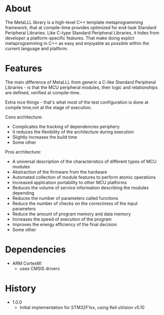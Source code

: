 About
=====

The MetaLLL library is a high-level C++ template metaprogramming framework, that at compile-time provides optimized for end-task Standard Peripheral Libraries.
Like C-type Standard Peripheral Libraries, it hides from developer a platform-specific features.
That make doing explict metaprogramming in C++ as easy and enjoyable as possible within the current language and platform.


Features
========

The main difference of MetaLLL from generic a C-like Standard Peripheral Libraries - is that the MCU peripheral modules, their logic and relationships are defined, verified at compile-time.

Extra nice things - that's what most of the test configuration is done at compile time,not at the stage of execution.

Cons architecture:
- Complicates the tracking of dependencies periphery
- It reduces the flexibility of the architecture during execution
- Slightly increases the build time
- Some other

Pros architecture:
- A universal description of the characteristics of different types of MCU modules
- Abstraction of the firmware from the hardware
- Automated collection of module features to perform atomic operations
- Increased application portability to other MCU platforms
- Reduces the volume of service information describing the modules depending
- Reduces the number of parameters called functions
- Reduce the number of checks on the correctness of the input parameters
- Reduce the amount of program memory and data memory
- Increases the speed of execution of the program
- Improves the energy efficiency of the final decision
- Some other


Dependencies
============

- ARM CortexM:
  - uses CMSIS drivers



History
=======

- 1.0.0
  - Initial implementation for STM32F1xx, using Keil uVision v5.10

